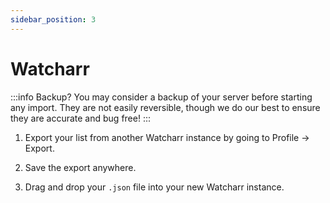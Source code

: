 ```yaml
---
sidebar_position: 3
---
```


# Watcharr

:::info Backup?
You may consider a backup of your server before starting any import. They are not easily reversible, though we do our best to ensure they are accurate and bug free!
:::

1. Export your list from another Watcharr instance by going to Profile -> Export.

2. Save the export anywhere.

3. Drag and drop your `.json` file into your new Watcharr instance.
